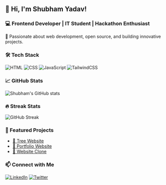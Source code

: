 ## 👋 Hi, I'm Shubham Yadav!
### 💻 Frontend Developer | IT Student | Hackathon Enthusiast
🚀 Passionate about web development, open source, and building innovative projects.

### 🛠 Tech Stack
![HTML](https://img.shields.io/badge/HTML-✅-orange) 
![CSS](https://img.shields.io/badge/CSS-✅-blue) 
![JavaScript](https://img.shields.io/badge/JavaScript-✅-yellow) 
![TailwindCSS](https://img.shields.io/badge/TailwindCSS-✅-blue)

### 📈 GitHub Stats
![Shubham's GitHub stats](https://github-readme-stats.vercel.app/api?username=shubhamyadav-29&show_icons=true&theme=radical)

### 🔥 Streak Stats
![GitHub Streak](https://github-readme-streak-stats.herokuapp.com/?user=shubhamyadav-29&theme=radical)

### 📌 Featured Projects
- [🌳 Tree Website](https://shubhamyadav-29.github.io/Treewebsite/)
- [💼 Portfolio Website](https://shubhamyadav-29.github.io/myportfolio/)
- [📑 Website Clone](https://shubhamyadav-29.github.io/Website-clone-using-Html-Tailwindcss-and-Javascript/)

### 📫 Connect with Me
[![LinkedIn](https://img.shields.io/badge/LinkedIn-Connect-blue)](https://www.linkedin.com/in/your-profile/)
[![Twitter](https://img.shields.io/badge/Twitter-Follow-blue)](https://twitter.com/yourprofile)
